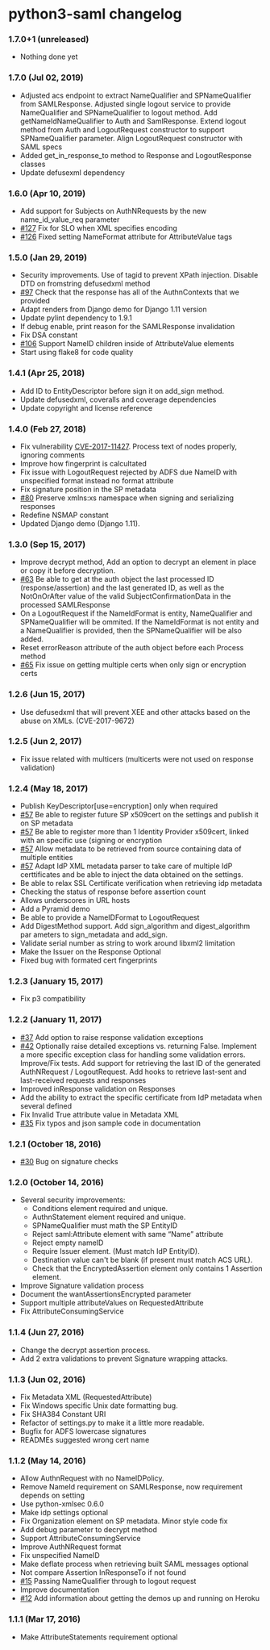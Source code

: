 # python3-saml changelog
### 1.7.0+1 (unreleased)
* Nothing done yet

### 1.7.0 (Jul 02, 2019)
* Adjusted acs endpoint to extract NameQualifier and SPNameQualifier from SAMLResponse. Adjusted single logout service to provide NameQualifier and SPNameQualifier to logout method. Add getNameIdNameQualifier to Auth and SamlResponse. Extend logout method from Auth and LogoutRequest constructor to support SPNameQualifier parameter. Align LogoutRequest constructor with SAML specs
* Added get_in_response_to method to Response and LogoutResponse classes
* Update defusexml dependency

### 1.6.0 (Apr 10, 2019)
* Add support for Subjects on AuthNRequests by the new name_id_value_req parameter
* [#127](https://github.com/onelogin/python3-saml/pull/127) Fix for SLO when XML specifies encoding
* [#126](https://github.com/onelogin/python3-saml/pull/126) Fixed setting NameFormat attribute for AttributeValue tags

### 1.5.0 (Jan 29, 2019)
* Security improvements. Use of tagid to prevent XPath injection. Disable DTD on fromstring defusedxml method
* [#97](https://github.com/onelogin/python3-saml/pull/97) Check that the response has all of the AuthnContexts that we provided
* Adapt renders from Django demo for Django 1.11 version
* Update pylint dependency to 1.9.1
* If debug enable, print reason for the SAMLResponse invalidation
* Fix DSA constant
* [#106](https://github.com/onelogin/python3-saml/pull/106) Support NameID children inside of AttributeValue elements
* Start using flake8 for code quality

### 1.4.1 (Apr 25, 2018)
* Add ID to EntityDescriptor before sign it on add_sign method.
* Update defusedxml, coveralls and coverage dependencies
* Update copyright and license reference

### 1.4.0 (Feb 27, 2018)
* Fix vulnerability [CVE-2017-11427](https://cve.mitre.org/cgi-bin/cvename.cgi?name=CVE-2017-11427). Process text of nodes properly, ignoring comments
* Improve how fingerprint is calcultated
* Fix issue with LogoutRequest rejected by ADFS due NameID with unspecified format instead no format attribute
* Fix signature position in the SP metadata
* [#80](https://github.com/onelogin/python3-saml/pull/80) Preserve xmlns:xs namespace when signing and serializing responses
* Redefine NSMAP constant
* Updated Django demo (Django 1.11).

### 1.3.0 (Sep 15, 2017)
* Improve decrypt method, Add an option to decrypt an element in place or copy it before decryption.
* [#63](https://github.com/onelogin/python3-saml/pull/63) Be able to get at the auth object the last processed ID (response/assertion) and the last generated ID, as well as the NotOnOrAfter value of the valid SubjectConfirmationData in the processed SAMLResponse
* On a LogoutRequest if the NameIdFormat is entity, NameQualifier and SPNameQualifier will be ommited. If the NameIdFormat is not entity and a NameQualifier is provided, then the SPNameQualifier will be also added.
* Reset errorReason attribute of the auth object before each Process method
* [#65](https://github.com/onelogin/python3-saml/pull/65) Fix issue on getting multiple certs when only sign or encryption certs

### 1.2.6 (Jun 15, 2017)
* Use defusedxml that will prevent XEE and other attacks based on the abuse on XMLs. (CVE-2017-9672)

### 1.2.5 (Jun 2, 2017)
* Fix issue related with multicers (multicerts were not used on response validation)
### 1.2.4 (May 18, 2017)
* Publish KeyDescriptor[use=encryption] only when required
* [#57](https://github.com/onelogin/python3-saml/pull/57) Be able to register future SP x509cert on the settings and publish it on SP metadata
* [#57](https://github.com/onelogin/python3-saml/pull/57) Be able to register more than 1 Identity Provider x509cert, linked with an specific use (signing or encryption
* [#57](https://github.com/onelogin/python3-saml/pull/57) Allow metadata to be retrieved from source containing data of multiple entities
* [#57](https://github.com/onelogin/python3-saml/pull/57) Adapt IdP XML metadata parser to take care of multiple IdP certtificates and be able to inject the data obtained on the settings.
* Be able to relax SSL Certificate verification when retrieving idp metadata
* Checking the status of response before assertion count
* Allows underscores in URL hosts
* Add a Pyramid demo
* Be able to provide a NameIDFormat to LogoutRequest
* Add DigestMethod support. Add sign_algorithm and digest_algorithm par
ameters to sign_metadata and add_sign.
* Validate serial number as string to work around libxml2 limitation
* Make the Issuer on the Response Optional
* Fixed bug with formated cert fingerprints

### 1.2.3 (January 15, 2017)
 * Fix p3 compatibility

### 1.2.2 (January 11, 2017)
 * [#37](https://github.com/onelogin/python3-saml/pull/37) Add option to raise response validation exceptions
 * [#42](https://github.com/onelogin/python3-saml/pull/42) Optionally raise detailed exceptions vs. returning False. Implement a more specific exception class for handling some validation errors. Improve/Fix tests. Add support for retrieving the last ID of the generated AuthNRequest / LogoutRequest. Add hooks to retrieve last-sent and last-received requests and responses
 * Improved inResponse validation on Responses
 * Add the ability to extract the specific certificate from IdP metadata when several defined
 * Fix Invalid True attribute value in Metadata XML
 * [#35](https://github.com/onelogin/python3-saml/pull/35) Fix typos and json sample code in documentation

### 1.2.1 (October 18, 2016)
 * [#30](https://github.com/onelogin/python3-saml/pull/30) Bug on signature checks

### 1.2.0 (October 14, 2016)
* Several security improvements:
  * Conditions element required and unique.
  * AuthnStatement element required and unique.
  * SPNameQualifier must math the SP EntityID
  * Reject saml:Attribute element with same “Name” attribute
  * Reject empty nameID
  * Require Issuer element. (Must match IdP EntityID).
  * Destination value can't be blank (if present must match ACS URL).
  * Check that the EncryptedAssertion element only contains 1 Assertion element.
* Improve Signature validation process
* Document the wantAssertionsEncrypted parameter
* Support multiple attributeValues on RequestedAttribute
* Fix AttributeConsumingService

### 1.1.4 (Jun 27, 2016)
* Change the decrypt assertion process.
* Add 2 extra validations to prevent Signature wrapping attacks.

### 1.1.3 (Jun 02, 2016)
* Fix Metadata XML (RequestedAttribute)
* Fix Windows specific Unix date formatting bug.
* Fix SHA384 Constant URI
* Refactor of settings.py to make it a little more readable.
* Bugfix for ADFS lowercase signatures
* READMEs suggested wrong cert name

### 1.1.2 (May 14, 2016)

* Allow AuthnRequest with no NameIDPolicy.
* Remove NameId requirement on SAMLResponse, now requirement depends on setting
* Use python-xmlsec 0.6.0
* Make idp settings optional
* Fix Organization element on SP metadata. Minor style code fix
* Add debug parameter to decrypt method
* Support AttributeConsumingService
* Improve AuthNRequest format
* Fix unspecified NameID
* Make deflate process when retrieving built SAML messages optional
* Not compare Assertion InResponseTo if not found
* [#15](https://github.com/onelogin/python3-saml/pull/15) Passing NameQualifier through to logout request
* Improve documentation
* [#12](https://github.com/onelogin/python3-saml/pull/12) Add information about getting the demos up and running on Heroku

### 1.1.1 (Mar 17, 2016)
* Make AttributeStatements requirement optional
